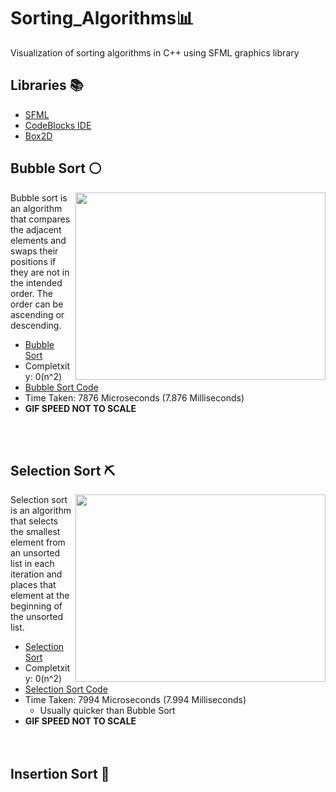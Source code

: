 # Sorting_Algorithms📊
Visualization of sorting algorithms in C++ using SFML graphics library

## Libraries 📚
* [SFML](https://www.sfml-dev.org/)
* [CodeBlocks IDE](http://www.codeblocks.org/)
* [Box2D](https://box2d.org/)

## Bubble Sort ⚪
<img width="400" height="300" align='Right' src="https://github.com/Raziz1/Sorting_Algorithms/blob/main/gif/Bubble_Sort_GIF.gif? raw=true">
Bubble sort is an algorithm that compares the adjacent elements and swaps their positions if they are not in the intended order. The order can be ascending or descending.

  * [Bubble Sort](https://www.programiz.com/dsa/bubble-sort)
  * Completxity: 0(n^2)
  * [Bubble Sort Code](https://github.com/Raziz1/Sorting_Algorithms/blob/main/code/Bubble_Sort/main.cpp)
  * Time Taken: 7876 Microseconds (7.876 Milliseconds)
  * **GIF SPEED NOT TO SCALE**
  </br>
  </br>

## Selection Sort ⛏
<img width="400" height="300" align='Right' src="https://github.com/Raziz1/Sorting_Algorithms/blob/main/gif/Selection_Sort_GIF.gif? raw=true">

Selection sort is an algorithm that selects the smallest element from an unsorted list in each iteration and places that element at the beginning of the unsorted list.

* [Selection Sort](https://www.programiz.com/dsa/selection-sort)
* Completxity: 0(n^2)
* [Selection Sort Code](https://github.com/Raziz1/Sorting_Algorithms/blob/main/code/Selection_Sort/main.cpp)
* Time Taken: 7994 Microseconds (7.994 Milliseconds)
  - Usually quicker than Bubble Sort
* **GIF SPEED NOT TO SCALE**  
  </br>
  </br>
  
## Insertion Sort 🔽
